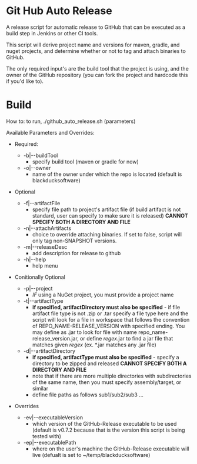 # Git Hub Auto Release

A release script for automatic release to GitHub that can be executed as a build step in Jenkins or other CI tools.

This script will derive project name and versions for maven, gradle, and nuget projects, and determine whether or not to tag and attach binaries to GitHub. 

The only required input's are the build tool that the project is using, and the owner of the GitHub repository (you can fork the project and hardcode this if you'd like to).

# Build

How to: to run, ./github_auto_release.sh (parameters)    

Available Parameters and Overrides:
* Required:
  * -b|--buildTool 
    * specify build tool (maven or gradle for now)
  * -o|--owner
    * name of the owner under which the repo is located (default is blackducksoftware)

* Optional
  * -f|--artifactFile
    * specify file path to project's artifact file (if build artifact is not standard, user can specify to make sure it is released) **CANNOT SPECIFY BOTH A DIRECTORY AND FILE**
  * -n|--attachArtifacts 
    * choice to override attaching binaries. If set to false, script will only tag non-SNAPSHOT versions.
  * -m|--releaseDesc
    * add description for release to github
  * -h|--help 
    * help menu

* Conitionally Optional
  * -p|--project
    * _IF_ using a NuGet project, you must provide a project name
  * -t|--artifactType 
    * **if specified, artifactDirectory must also be specified** - if file artifact file type is not .zip or .tar specify a file type here and the script will look for a file in workspace that follows the convention of REPO_NAME-RELEASE_VERSION with specified ending. You may define as .jar to look for file with name repo_name-release_version.jar, or define _regex_.jar to find a jar file that matches given _regex_ (ex. *.jar matches any .jar file)
  * -d|--artifactDirectory
    * **if specified, artifactType must also be specified** - specify a directory to be zipped and released **CANNOT SPECIFY BOTH A DIRECTORY AND FILE**
    * note that if there are more multiple directories with subdirectories of the same name, then you must specify assembly/target, or similar
    * define file paths as follows sub1/sub2/sub3 ...

* Overrides
  * -ev|--executableVersion
    * which version of the GitHub-Release executable to be used (default is v0.7.2 because that is the version this script is being tested with)
  * -ep|--executablePath 
    * where on the user's machine the GitHub-Release executable will live (defualt is set to ~/temp/blackducksoftware)




